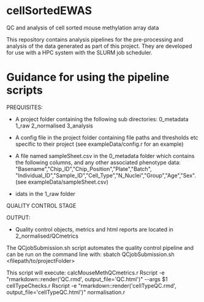 # cellSortedEWAS
QC and analysis of cell sorted mouse methylation array data

This repository contains analysis pipelines for the pre-processing and analysis of the data generated as part of this project. They are developed for use with a HPC system with the SLURM job scheduler.


# Guidance for using the pipeline scripts

PREQUISITES: 
* A project folder containing the following sub directories:
  0_metadata
  1_raw
  2_normalised
  3_analysis
  
* A config file in the project folder containing file paths and thresholds etc specific to their project (see exampleData/config.r for an example)

* A file named sampleSheet.csv in the 0_metadata folder which contains the following columns, and any other associated phenotype data:
    "Basename","Chip_ID","Chip_Position","Plate","Batch", "Individual_ID","Sample_ID","Cell_Type","N_Nuclei","Group","Age","Sex". (see exampleData/sampleSheet.csv)
    
* idats in the 1_raw folder



QUALITY CONTROL STAGE

OUTPUT: 
* Quality control objects, metrics and html reports are located in 2_normalised/QCmetrics


The QCjobSubmission.sh script automates the quality control pipeline and can be run on the command line with:
sbatch QCjobSubmission.sh <filepath/to/projectFolder>

This script will execute:
calcMouseMethQCmetrics.r
Rscript -e "rmarkdown::render('QC.rmd', output_file='QC.html')" --args $1
cellTypeChecks.r
Rscript -e "rmarkdown::render('cellTypeQC.rmd', output_file='cellTypeQC.html')" 
normalisation.r



